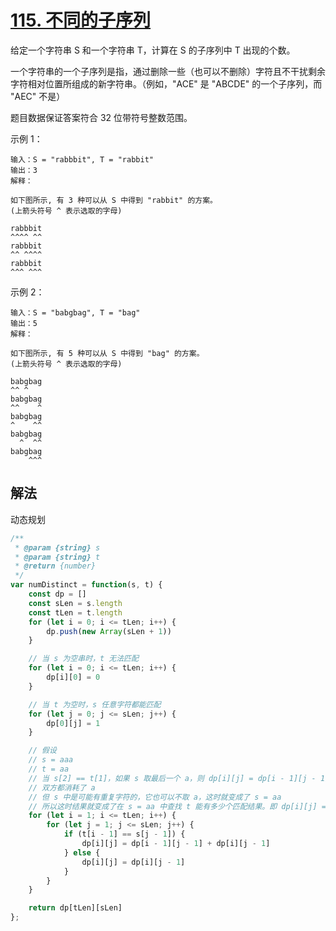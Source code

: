 # [115. 不同的子序列](https://leetcode-cn.com/problems/distinct-subsequences/)
给定一个字符串 S 和一个字符串 T，计算在 S 的子序列中 T 出现的个数。

一个字符串的一个子序列是指，通过删除一些（也可以不删除）字符且不干扰剩余字符相对位置所组成的新字符串。（例如，"ACE" 是 "ABCDE" 的一个子序列，而 "AEC" 不是）

题目数据保证答案符合 32 位带符号整数范围。

 

示例 1：
```
输入：S = "rabbbit", T = "rabbit"
输出：3
解释：

如下图所示, 有 3 种可以从 S 中得到 "rabbit" 的方案。
(上箭头符号 ^ 表示选取的字母)

rabbbit
^^^^ ^^
rabbbit
^^ ^^^^
rabbbit
^^^ ^^^
```
示例 2：
```
输入：S = "babgbag", T = "bag"
输出：5
解释：

如下图所示, 有 5 种可以从 S 中得到 "bag" 的方案。 
(上箭头符号 ^ 表示选取的字母)

babgbag
^^ ^
babgbag
^^    ^
babgbag
^    ^^
babgbag
  ^  ^^
babgbag
    ^^^
```
## 解法
动态规划
```js
/**
 * @param {string} s
 * @param {string} t
 * @return {number}
 */
var numDistinct = function(s, t) {
    const dp = []
    const sLen = s.length
    const tLen = t.length
    for (let i = 0; i <= tLen; i++) {
        dp.push(new Array(sLen + 1))
    }

    // 当 s 为空串时，t 无法匹配
    for (let i = 0; i <= tLen; i++) {
        dp[i][0] = 0
    }

    // 当 t 为空时，s 任意字符都能匹配
    for (let j = 0; j <= sLen; j++) {
        dp[0][j] = 1
    }

    // 假设
    // s = aaa
    // t = aa
    // 当 s[2] == t[1]，如果 s 取最后一个 a，则 dp[i][j] = dp[i - 1][j - 1]。
    // 双方都消耗了 a
    // 但 s 中是可能有重复字符的，它也可以不取 a，这时就变成了 s = aa
    // 所以这时结果就变成了在 s = aa 中查找 t 能有多少个匹配结果。即 dp[i][j] = dp[i][j - 1]。
    for (let i = 1; i <= tLen; i++) {
        for (let j = 1; j <= sLen; j++) {
            if (t[i - 1] == s[j - 1]) {
                dp[i][j] = dp[i - 1][j - 1] + dp[i][j - 1]
            } else {
                dp[i][j] = dp[i][j - 1]
            }
        }
    }

    return dp[tLen][sLen]
};
```
